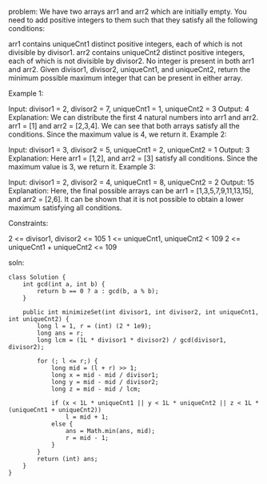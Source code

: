 problem:
We have two arrays arr1 and arr2 which are initially empty. You need to add positive integers to them such that they satisfy all the following conditions:

arr1 contains uniqueCnt1 distinct positive integers, each of which is not divisible by divisor1.
arr2 contains uniqueCnt2 distinct positive integers, each of which is not divisible by divisor2.
No integer is present in both arr1 and arr2.
Given divisor1, divisor2, uniqueCnt1, and uniqueCnt2, return the minimum possible maximum integer that can be present in either array.

 

Example 1:

Input: divisor1 = 2, divisor2 = 7, uniqueCnt1 = 1, uniqueCnt2 = 3
Output: 4
Explanation: 
We can distribute the first 4 natural numbers into arr1 and arr2.
arr1 = [1] and arr2 = [2,3,4].
We can see that both arrays satisfy all the conditions.
Since the maximum value is 4, we return it.
Example 2:

Input: divisor1 = 3, divisor2 = 5, uniqueCnt1 = 2, uniqueCnt2 = 1
Output: 3
Explanation: 
Here arr1 = [1,2], and arr2 = [3] satisfy all conditions.
Since the maximum value is 3, we return it.
Example 3:

Input: divisor1 = 2, divisor2 = 4, uniqueCnt1 = 8, uniqueCnt2 = 2
Output: 15
Explanation: 
Here, the final possible arrays can be arr1 = [1,3,5,7,9,11,13,15], and arr2 = [2,6].
It can be shown that it is not possible to obtain a lower maximum satisfying all conditions. 
 

Constraints:

2 <= divisor1, divisor2 <= 105
1 <= uniqueCnt1, uniqueCnt2 < 109
2 <= uniqueCnt1 + uniqueCnt2 <= 109


soln:
```
class Solution {
    int gcd(int a, int b) {
        return b == 0 ? a : gcd(b, a % b);
    }

    public int minimizeSet(int divisor1, int divisor2, int uniqueCnt1, int uniqueCnt2) {
        long l = 1, r = (int) (2 * 1e9);
        long ans = r;
        long lcm = (1L * divisor1 * divisor2) / gcd(divisor1, divisor2);

        for (; l <= r;) {
            long mid = (l + r) >> 1;
            long x = mid - mid / divisor1;
            long y = mid - mid / divisor2;
            long z = mid - mid / lcm;

            if (x < 1L * uniqueCnt1 || y < 1L * uniqueCnt2 || z < 1L * (uniqueCnt1 + uniqueCnt2))
                l = mid + 1;
            else {
                ans = Math.min(ans, mid);
                r = mid - 1;
            }
        }
        return (int) ans;
    }
}

```


